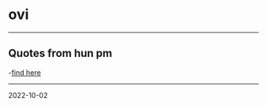 # ovi
---

## Quotes from hun pm

-[find here](https://hu.wikiquote.org/wiki/Orb%C3%A1n_Viktor)

---

2022-10-02